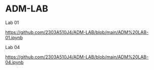# ADM-LAB

Lab 01

https://github.com/2303A510J4/ADM-LAB/blob/main/ADM%20LAB-01.ipynb

Lab 04

https://github.com/2303A510J4/ADM-LAB/blob/main/ADM%20LAB-04.ipynb
